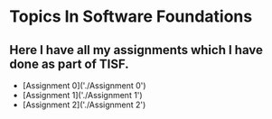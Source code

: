 # Topics In Software Foundations
## Here I have all my assignments which I have done as part of TISF.

* [Assignment 0]('./Assignment 0')
* [Assignment 1]('./Assignment 1')
* [Assignment 2]('./Assignment 2')